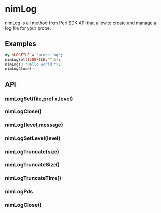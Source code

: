 # nimLog 

nimLog is all method from Perl SDK API that allow to create and manage a log file for your probe.

## Examples 

```perl
my $LOGFILE = "probe.log"; 
nimLogSet($LOGFILE,"",5);
nimLog(3,"Hello world!");
nimLogClose()
```

## API 

### nimLogSet(file,prefix,level)

### nimLogClose()

### nimLog(level,message)

### nimLogSetLevel(level) 

### nimLogTruncate(size)

### nimLogTruncateSize()

### nimLogTruncateTime()

### nimLogPds

### nimLogClose()

